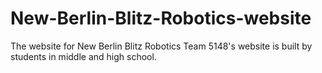 # New-Berlin-Blitz-Robotics-website
The website for New Berlin Blitz Robotics
Team 5148's website is built by students in middle and high school.
